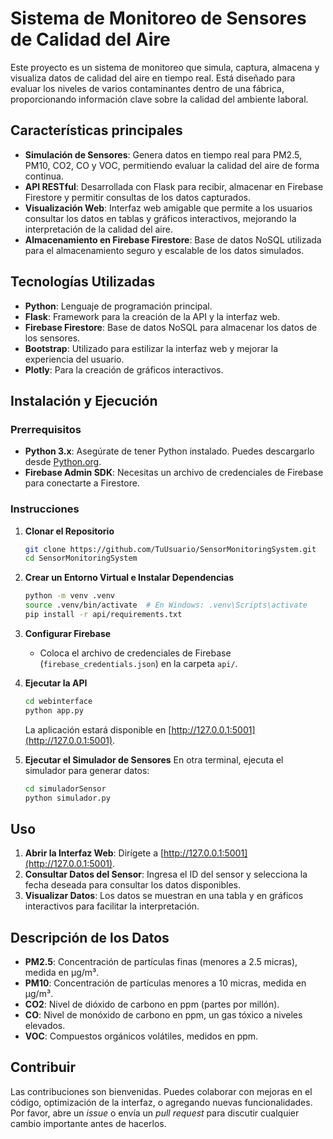 # Sistema de Monitoreo de Sensores de Calidad del Aire

Este proyecto es un sistema de monitoreo que simula, captura, almacena y visualiza datos de calidad del aire en tiempo real. Está diseñado para evaluar los niveles de varios contaminantes dentro de una fábrica, proporcionando información clave sobre la calidad del ambiente laboral.

## Características principales
- **Simulación de Sensores**: Genera datos en tiempo real para PM2.5, PM10, CO2, CO y VOC, permitiendo evaluar la calidad del aire de forma continua.
- **API RESTful**: Desarrollada con Flask para recibir, almacenar en Firebase Firestore y permitir consultas de los datos capturados.
- **Visualización Web**: Interfaz web amigable que permite a los usuarios consultar los datos en tablas y gráficos interactivos, mejorando la interpretación de la calidad del aire.
- **Almacenamiento en Firebase Firestore**: Base de datos NoSQL utilizada para el almacenamiento seguro y escalable de los datos simulados.

## Tecnologías Utilizadas
- **Python**: Lenguaje de programación principal.
- **Flask**: Framework para la creación de la API y la interfaz web.
- **Firebase Firestore**: Base de datos NoSQL para almacenar los datos de los sensores.
- **Bootstrap**: Utilizado para estilizar la interfaz web y mejorar la experiencia del usuario.
- **Plotly**: Para la creación de gráficos interactivos.

## Instalación y Ejecución

### Prerrequisitos
- **Python 3.x**: Asegúrate de tener Python instalado. Puedes descargarlo desde [Python.org](https://www.python.org/downloads/).
- **Firebase Admin SDK**: Necesitas un archivo de credenciales de Firebase para conectarte a Firestore.

### Instrucciones

1. **Clonar el Repositorio**
   ```bash
   git clone https://github.com/TuUsuario/SensorMonitoringSystem.git
   cd SensorMonitoringSystem
   ```

2. **Crear un Entorno Virtual e Instalar Dependencias**
   ```bash
   python -m venv .venv
   source .venv/bin/activate  # En Windows: .venv\Scripts\activate
   pip install -r api/requirements.txt
   ```

3. **Configurar Firebase**
   - Coloca el archivo de credenciales de Firebase (`firebase_credentials.json`) en la carpeta `api/`.

4. **Ejecutar la API**
   ```bash
   cd webinterface
   python app.py
   ```
   La aplicación estará disponible en [http://127.0.0.1:5001](http://127.0.0.1:5001).

5. **Ejecutar el Simulador de Sensores**
   En otra terminal, ejecuta el simulador para generar datos:
   ```bash
   cd simuladorSensor
   python simulador.py
   ```

## Uso
1. **Abrir la Interfaz Web**: Dirígete a [http://127.0.0.1:5001](http://127.0.0.1:5001).
2. **Consultar Datos del Sensor**: Ingresa el ID del sensor y selecciona la fecha deseada para consultar los datos disponibles.
3. **Visualizar Datos**: Los datos se muestran en una tabla y en gráficos interactivos para facilitar la interpretación.

## Descripción de los Datos
- **PM2.5**: Concentración de partículas finas (menores a 2.5 micras), medida en µg/m³.
- **PM10**: Concentración de partículas menores a 10 micras, medida en µg/m³.
- **CO2**: Nivel de dióxido de carbono en ppm (partes por millón).
- **CO**: Nivel de monóxido de carbono en ppm, un gas tóxico a niveles elevados.
- **VOC**: Compuestos orgánicos volátiles, medidos en ppm.

## Contribuir
Las contribuciones son bienvenidas. Puedes colaborar con mejoras en el código, optimización de la interfaz, o agregando nuevas funcionalidades. Por favor, abre un *issue* o envía un *pull request* para discutir cualquier cambio importante antes de hacerlos.



